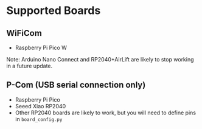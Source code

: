 # Supported Boards

## WiFiCom
- Raspberry Pi Pico W

Note: Arduino Nano Connect and RP2040+AirLift are likely to stop working in a future update.

## P-Com (USB serial connection only)
- Raspberry Pi Pico
- Seeed Xiao RP2040
- Other RP2040 boards are likely to work, but you will need to define pins in `board_config.py`
